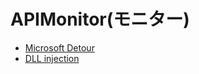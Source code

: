 # APIMonitor(モニター)

* [Microsoft Detour](http://research.microsoft.com/en-us/projects/detours/)
* [DLL injection](https://en.wikipedia.org/wiki/DLL_injection)
